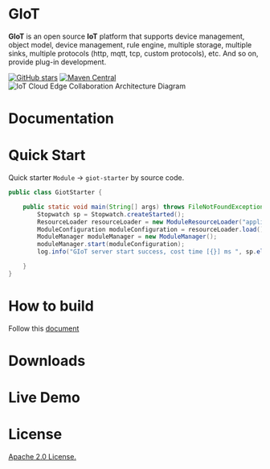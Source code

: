 GIoT
==========
**GIoT** is an open source **IoT** platform that supports device management, object model, device management, rule engine, multiple storage, multiple sinks, multiple protocols (http, mqtt, tcp, custom protocols), etc. And so on, provide plug-in development.

[![GitHub stars](https://img.shields.io/github/stars/GerryYuan/giot.svg?label=Stars&logo=github)](https://github.com/GerryYuan/giot)
[![Maven Central](https://img.shields.io/badge/License-Apache%202.0-blue.svg?label=license)](https://github.com/GerryYuan/giot/blob/master/LICENSE) 
![IoT Cloud Edge Collaboration Architecture Diagram](https://user-images.githubusercontent.com/11907624/117277581-9862c480-ae92-11eb-8fe9-15e56efae9da.png)


# Documentation
# Quick Start
Quick starter `Module` -> `giot-starter` by source code.
```java
public class GiotStarter {

    public static void main(String[] args) throws FileNotFoundException, ContainerConfigException, ContainerStartException {
        Stopwatch sp = Stopwatch.createStarted();
        ResourceLoader resourceLoader = new ModuleResourceLoader("application.yml");
        ModuleConfiguration moduleConfiguration = resourceLoader.load();
        ModuleManager moduleManager = new ModuleManager();
        moduleManager.start(moduleConfiguration);
        log.info("GIoT server start success, cost time [{}] ms ", sp.elapsed(TimeUnit.MILLISECONDS));

    }
}
```
# How to build
Follow this [document](docs/guides/How-to-build.md)
# Downloads
# Live Demo
# License
[Apache 2.0 License.](LICENSE)
